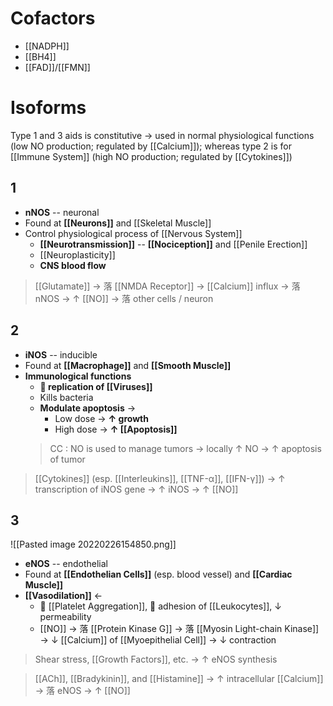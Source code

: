 # Cofactors
- [[NADPH]]
- [[BH4]]
- [[FAD]]/[[FMN]]

# Isoforms
Type 1 and 3 aids is constitutive → used in normal physiological functions (low NO production; regulated by [[Calcium]]); whereas type 2 is for [[Immune System]] (high NO production; regulated by [[Cytokines]])

## 1
- **nNOS** -- neuronal
- Found at **[[Neurons]]** and [[Skeletal Muscle]]
- Control physiological process of [[Nervous System]]
	- **[[Neurotransmission]]** -- **[[Nociception]]** and [[Penile Erection]]
	- [[Neuroplasticity]]
	- **CNS blood flow**

> [[Glutamate]] → 落 [[NMDA Receptor]] → [[Calcium]] influx → 落 nNOS → ↑ [[NO]] → 落 other cells / neuron

## 2
- **iNOS** -- inducible
- Found at **[[Macrophage]]** and **[[Smooth Muscle]]**
- **Immunological functions**
	- ** replication of [[Viruses]]**
	- Kills bacteria
	- **Modulate apoptosis** →
		- Low dose → **↑ growth** 
		- High dose → **↑ [[Apoptosis]]**
	> CC : NO is used to manage tumors → locally ↑ NO → ↑ apoptosis of tumor

> [[Cytokines]] (esp. [[Interleukins]], [[TNF-α]], [[IFN-γ]]) → ↑ transcription of iNOS gene → ↑ iNOS → ↑ [[NO]]

## 3

![[Pasted image 20220226154850.png]]

- **eNOS** -- endothelial
- Found at **[[Endothelian Cells]]** (esp. blood vessel) and **[[Cardiac Muscle]]**
- **[[Vasodilation]]** ← 
	-  [[Platelet Aggregation]],  adhesion of [[Leukocytes]], ↓ permeability
	- [[NO]] → 落 [[Protein Kinase G]] → 落 [[Myosin Light-chain Kinase]] → ↓ [[Calcium]] of [[Myoepithelial Cell]] → ↓ contraction

> Shear stress, [[Growth Factors]], etc. → ↑ eNOS synthesis

> [[ACh]], [[Bradykinin]], and [[Histamine]] → ↑ intracellular [[Calcium]] → 落 eNOS → ↑ [[NO]]